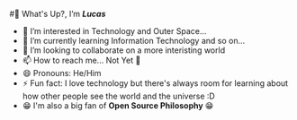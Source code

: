 #👋 What's Up?, I’m __*Lucas*__
- 👀 I’m interested in Technology and Outer Space...
- 🌱 I’m currently learning Information Technology and so on...
- 💞️ I’m looking to collaborate on a more interisting world
- 📫 How to reach me... Not Yet 🥸
- 😄 Pronouns: He/Him
- ⚡ Fun fact: I love technology but there's always room for learning about how other people see the world and the universe :D
- 😁 I'm also a big fan of **Open Source Philosophy** 😁

<!---
NotLukas27/NotLukas27 is a ✨ special ✨ repository because its `README.md` (this file) appears on your GitHub profile.
You can click the Preview link to take a look at your changes.
--->
